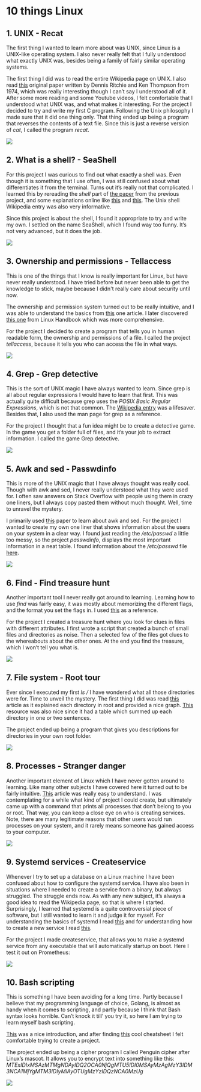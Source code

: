 # 10 things Linux

## 1. UNIX - **Recat**

The first thing I wanted to learn more about was UNIX, since Linux is a UNIX-like operating system. I also never really felt that I fully understood what exactly UNIX was, besides being a family of fairly similar operating systems.

The first thing I did was to read the entire Wikipedia page on UNIX. I also read [this](https://people.eecs.berkeley.edu/~brewer/cs262/unix.pdf) original paper written by Dennis Ritchie and Ken Thompson from 1974, which was really interesting though I can’t say I understood all of it. After some more reading and some Youtube videos, I felt comfortable that I understood what UNIX was, and what makes it interesting.
For the project I decided to try and write my first C program. Following the Unix philosophy I made sure that it did one thing only. That thing ended up being a program that reverses the contents of a text file. Since this is just a reverse version of *cat*, I called the program *recat*.

![](1_UNIX__Recat/screenshot.png)

## 2. What is a shell? - **SeaShell**

For this project I was curious to find out what exactly a shell was. Even though it is something that I use often, I was still confused about what differentiates it from the terminal. Turns out it’s really not that complicated. I learned this by rereading the *shell* part of [the paper](https://people.eecs.berkeley.edu/~brewer/cs262/unix.pdf) from the previous project, and some explanations online like [this](https://www.tutorialspoint.com/unix/unix-what-is-shell.htm ) and [this](https://linuxcommand.org/lc3_lts0010.php ). The Unix shell Wikipedia entry was also very informative.

Since this project is about the shell, I found it appropriate to try and write my own. I settled on the name SeaShell, which I found way too funny. It’s not very advanced, but it does the job.

![](2_What_is_a_shell__SeaShell/screenshot.png)


## 3. Ownership and permissions - **Tellaccess**

This is one of the things that I know is really important for Linux, but have never really understood. I have tried before but never been able to get the knowledge to stick, maybe because I didn't really care about security until now. 

The ownership and permission system turned out to be really intuitive, and I was able to understand the basics from [this](https://www.thegeekdiary.com/understanding-basic-file-permissions-and-ownership-in-linux/) one article. I later discovered [this one](https://linuxhandbook.com/linux-file-permissions/) from Linux Handbook which was more comprehensive.

For the project I decided to create a program that tells you in human readable form, the ownership and permissions of a file. I called the project *tellaccess*, because it tells you who can access the file in what ways.

![](3_Ownership_and_permissions__Tellaccess/screenshot.png)

## 4. Grep - **Grep detective**
This is the sort of UNIX magic I have always wanted to learn. Since grep is all about regular expressions I would have to learn that first. This was actually quite difficult because grep uses the *POSIX Basic Regular Expressions*, which is not that common. The [Wikipedia entry](https://en.wikibooks.org/wiki/Regular_Expressions/POSIX_Basic_Regular_Expressions) was a lifesaver. Besides that, I also used the man page for grep as a reference.

For the project I thought that a fun idea might be to create a detective game. In the game you get a folder full of files, and it’s your job to extract information. I called the game Grep detective.

![](4_Grep__Grep_detective/screenshot.png)

## 5. Awk and sed - **Passwdinfo**
This is more of the UNIX magic that I have always thought was really cool. Though with awk and sed, I never really understood what they were used for. I often saw answers on Stack Overflow with people using them in crazy one liners, but I always copy pasted them without much thought. Well, time to unravel the mystery.

I primarily used [this](https://www-users.york.ac.uk/~mijp1/teaching/2nd_year_Comp_Lab/guides/grep_awk_sed.pdf) paper to learn about awk and sed. For the project I wanted to create my own one liner that shows information about the users on your system in a clear way. I found just reading the */etc/passwd* a little too messy, so the project *passwdinfo*, displays the most important information in a neat table. I found information about the */etc/passwd* file [here](https://www.cyberciti.biz/faq/understanding-etcpasswd-file-format/).

![](5_Awk_and_sed__Passwdinfo/screenshot.png)

## 6. Find - **Find treasure hunt**
Another important tool I never really got around to learning. Learning how to use *find* was fairly easy, it was mostly about memorizing the different flags, and the format you set the flags in. I used [this](https://kb.iu.edu/d/admm) as a reference.

For the project I created a treasure hunt where you look for clues in files with different attributes. I first wrote a script that created a bunch of small files and directories as noise. Then a selected few of the files got clues to the whereabouts about the other ones. At the end you find the treasure, which I won’t tell you what is.

![](6_Find__Find_treasure_hunt/screenshot.png)

## 7. File system - **Root tour**
Ever since I executed my first *ls /* I have wondered what all those directories were for. Time to unveil the mystery. The first thing I did was read [this](https://www.linux.com/training-tutorials/linux-filesystem-explained/) article as it explained each directory in root and provided a nice graph. [This](https://tldp.org/LDP/intro-linux/html/sect_03_01.html) resource was also nice since it had a table which summed up each directory in one or two sentences.

The project ended up being a program that gives you descriptions for directories in your own root folder.

![](7_File_system__Root_tour/screenshot.png)

## 8. Processes - **Stranger danger**
Another important element of Linux which I have never gotten around to learning. Like many other subjects I have covered here it turned out to be fairly intuitive. [This](https://www.geeksforgeeks.org/processes-in-linuxunix/) article was really easy to understand. I was contemplating for a while what kind of project I could create, but ultimately came up with a command that prints all processes that don’t belong to you or root. That way, you can keep a close eye on who is creating services. Note, there are many legitimate reasons that other users would run processes on your system, and it rarely means someone has gained access to your computer.

![](8_Processes__Stranger_danger/screenshot.png)

## 9. Systemd services - **Createservice**
Whenever I try to set up a database on a Linux machine I have been confused about how to configure the systemd service. I have also been in situations where I needed to create a service from a binary, but always struggled. The struggle ends now.
As with any new subject, it’s always a good idea to read the Wikipedia page, so that is where I started. Surprisingly, I learned that systemd is a quite controversial piece of software, but I still wanted to learn it and judge it for myself.
For understanding the basics of systemd I read [this](https://www.digitalocean.com/community/tutorials/how-to-use-systemctl-to-manage-systemd-services-and-units) and for understanding how to create a new service I read [this](https://www.tecmint.com/create-new-service-units-in-systemd/).

For the project I made createservice, that allows you to make a systemd service from any executable that will automatically startup on boot. Here I test it out on Prometheus:

![](9_Systemd_services__Createservice/screenshot.png)

## 10. Bash scripting

This is something I have been avoiding for a long time. Partly because I believe that my programming language of choice, Golang, is almost as handy when it comes to scripting, and partly because I think that Bash syntax looks horrible. Can’t knock it till’ you try it, so here I am trying to learn myself bash scripting. 

[This](https://www.howtogeek.com/67469/the-beginners-guide-to-shell-scripting-the-basics/) was a nice introduction, and after finding [this](https://devhints.io/bash) cool cheatsheet I felt comfortable trying to create a project. 

The project ended up being a cipher program I called Penguin cipher after Linux’s mascot. It allows you to encrypt text into something like this: *MTExIDIxMSAzMTMgNDAyIDQ2OCA0NjQgMTU5IDI0MSAyMzAgMzY3IDM3NCA1MjYgMTM3IDIyMiAyOTUgMzYzIDQzNCA0MzUg*

![](10_Bash_scripting__Penguin_cipher/screenshot.png)